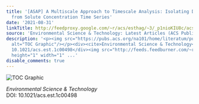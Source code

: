 ```yaml
---
title: '[ASAP] A Multiscale Approach to Timescale Analysis: Isolating Diel Signals
  from Solute Concentration Time Series'
date: '2021-08-31'
linkTitle: http://feedproxy.google.com/~r/acs/esthag/~3/_p1nioKIU8c/acs.est.1c00498
source: 'Environmental Science & Technology: Latest Articles (ACS Publications)'
description: '<p><img src="https://pubs.acs.org/na101/home/literatum/publisher/achs/journals/content/esthag/0/esthag.ahead-of-print/acs.est.1c00498/20210831/images/medium/es1c00498_0005.gif"
  alt="TOC Graphic"/></p><div><cite>Environmental Science & Technology</cite></div><div>DOI:
  10.1021/acs.est.1c00498</div><img src="http://feeds.feedburner.com/~r/acs/esthag/~4/_p1nioKIU8c"
  height="1" width="1" ...'
disable_comments: true
---
```

<p><img src="https://pubs.acs.org/na101/home/literatum/publisher/achs/journals/content/esthag/0/esthag.ahead-of-print/acs.est.1c00498/20210831/images/medium/es1c00498_0005.gif" alt="TOC Graphic"/></p><div><cite>Environmental Science & Technology</cite></div><div>DOI: 10.1021/acs.est.1c00498</div><img src="http://feeds.feedburner.com/~r/acs/esthag/~4/_p1nioKIU8c" height="1" width="1" ...